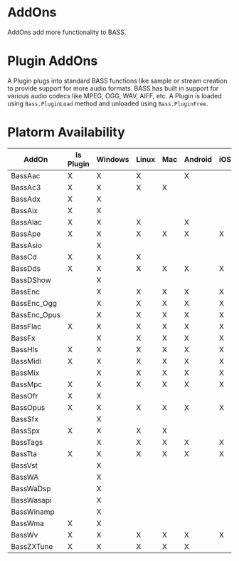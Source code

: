 # AddOns
AddOns add more functionality to BASS.

# Plugin AddOns
A Plugin plugs into standard BASS functions like sample or stream creation to provide support for more audio formats.
BASS has built in support for various audio codecs like MPEG, OGG, WAV, AIFF, etc.
A Plugin is loaded using `Bass.PluginLoad` method and unloaded using `Bass.PluginFree`.

# Platorm Availability
AddOn        | Is Plugin | Windows | Linux | Mac | Android | iOS | WindowsStore
-------------|-----------|---------|-------|-----|---------|-----|--------------
BassAac      | X         | X       | X     |     | X       |     |
BassAc3      | X         | X       | X     | X   |         |     |
BassAdx      | X         | X       |       |     |         |     |
BassAix      | X         | X       |       |     |         |     |
BassAlac     | X         | X       | X     |     | X       |     |
BassApe      | X         | X       | X     | X   | X       | X   |
BassAsio     |           | X       |       |     |         |     |
BassCd       | X         | X       | X     |     |         |     |
BassDds      | X         | X       | X     | X   | X       | X   |
BassDShow    |           | X       |       |     |         |     |
BassEnc      |           | X       | X     | X   | X       | X   |
BassEnc_Ogg  |           | X       | X     | X   | X       | X   |
BassEnc_Opus |           | X       | X     | X   | X       | X   |
BassFlac     | X         | X       | X     | X   | X       | X   |
BassFx       |           | X       | X     | X   | X       | X   | X
BassHls      | X         | X       | X     | X   | X       | X   |
BassMidi     | X         | X       | X     | X   | X       | X   | X
BassMix      |           | X       | X     | X   | X       | X   | X
BassMpc      | X         | X       | X     | X   | X       | X   |
BassOfr      | X         | X       |       |     |         |     |
BassOpus     | X         | X       | X     | X   | X       | X   |
BassSfx      |           | X       |       |     |         |     |
BassSpx      | X         | X       | X     | X   |         |     |
BassTags     |           | X       | X     | X   | X       | X   |
BassTta      | X         | X       | X     | X   | X       | X   |
BassVst      |           | X       |       |     |         |     |
BassWA       |           | X       |       |     |         |     |
BassWaDsp    |           | X       |       |     |         |     |
BassWasapi   |           | X       |       |     |         |     |
BassWinamp   |           | X       |       |     |         |     |
BassWma      | X         | X       |       |     |         |     |
BassWv       | X         | X       | X     | X   | X       | X   |
BassZXTune   | X         | X       | X     | X   | X       |     |